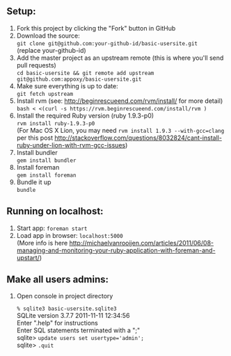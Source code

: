 ## Setup:

1. Fork this project by clicking the "Fork" button in GitHub
1. Download the source:<br>
  `git clone git@github.com:your-github-id/basic-usersite.git`<br>
  (replace your-github-id)
1. Add the master project as an upstream remote (this is where you'll send pull requests)<br>
  `cd basic-usersite && git remote add upstream git@github.com:appoxy/basic-usersite.git`
1. Make sure everything is up to date:<br>
  `git fetch upstream`
1. Install rvm (see: http://beginrescueend.com/rvm/install/ for more detail)<br>
  `bash < <(curl -s https://rvm.beginrescueend.com/install/rvm )`<br>
1. Install the required Ruby version (ruby 1.9.3-p0)<br>
  `rvm install ruby-1.9.3-p0`<br>
  (For Mac OS X Lion, you may need `rvm install 1.9.3 --with-gcc=clang` per this post http://stackoverflow.com/questions/8032824/cant-install-ruby-under-lion-with-rvm-gcc-issues)
1. Install bundler<br>
  `gem install bundler`
1. Install foreman<br>
  `gem install foreman`
1. Bundle it up<br>
  `bundle`<br>

## Running on localhost:

1. Start app: `foreman start`
1. Load app in browser: `localhost:5000`<br>
  (More info is here http://michaelvanrooijen.com/articles/2011/06/08-managing-and-monitoring-your-ruby-application-with-foreman-and-upstart/)
    
## Make all users admins:

1. Open console in project directory

    `% sqlite3 basic-usersite.sqlite3`<br>
    SQLite version 3.7.7 2011-11-11 12:34:56<br>
    Enter ".help" for instructions<br>
    Enter SQL statements terminated with a ";"<br>
    sqlite> `update users set usertype='admin';`<br>
    sqlite> `.quit`
